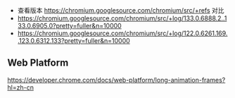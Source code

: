 
- 查看版本
https://chromium.googlesource.com/chromium/src/+refs
对比
- https://chromium.googlesource.com/chromium/src/+log/133.0.6888.2..133.0.6905.0?pretty=fuller&n=10000
- https://chromium.googlesource.com/chromium/src/+log/122.0.6261.169..123.0.6312.133?pretty=fuller&n=10000

## Web Platform
https://developer.chrome.com/docs/web-platform/long-animation-frames?hl=zh-cn
